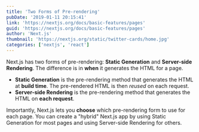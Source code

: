 ```yaml
---
title: 'Two Forms of Pre-rendering'
pubDate: '2019-01-11 20:15:41'
link: 'https://nextjs.org/docs/basic-features/pages'
guid: 'https://nextjs.org/docs/basic-features/pages'
author: 'Next.js'
thumbnail: 'https://nextjs.org/static/twitter-cards/home.jpg'
categories: ['nextjs', 'react']
---
```


Next.js has two forms of pre-rendering: **Static Generation** and **Server-side Rendering**. The difference is in **when** it generates the HTML for a page.

- **Static Generation** is the pre-rendering method that generates the HTML at **build time**. The pre-rendered HTML is then _reused_ on each request.
- **Server-side Rendering** is the pre-rendering method that generates the HTML on **each request**.

Importantly, Next.js lets you **choose** which pre-rendering form to use for each page. You can create a "hybrid" Next.js app by using Static Generation for most pages and using Server-side Rendering for others.